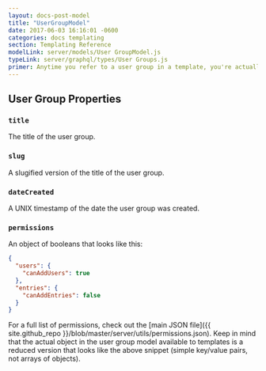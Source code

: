 ```yaml
---
layout: docs-post-model
title: "UserGroupModel"
date: 2017-06-03 16:16:01 -0600
categories: docs templating
section: Templating Reference
modelLink: server/models/User GroupModel.js
typeLink: server/graphql/types/User Groups.js
primer: Anytime you refer to a user group in a template, you're actually being provided with a UserGroupModel object.
---
```


## User Group Properties

### `title`
The title of the user group.

### `slug`
A slugified version of the title of the user group.

### `dateCreated`
A UNIX timestamp of the date the user group was created.

### `permissions`
An object of booleans that looks like this:

```json
{
  "users": {
    "canAddUsers": true
  },
  "entries": {
    "canAddEntries": false
  }
}
```

For a full list of permissions, check out the [main JSON file]({{ site.github_repo }}/blob/master/server/utils/permissions.json). Keep in mind that the actual object in the user group model available to templates is a reduced version that looks like the above snippet (simple key/value pairs, not arrays of objects).